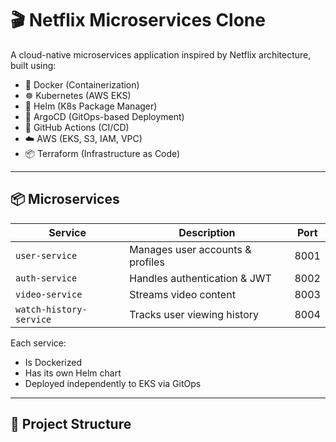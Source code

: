 # 🎬 Netflix Microservices Clone

A cloud-native microservices application inspired by Netflix architecture, built using:

- 🐳 Docker (Containerization)
- ☸️ Kubernetes (AWS EKS)
- 🎯 Helm (K8s Package Manager)
- 🚀 ArgoCD (GitOps-based Deployment)
- 🔁 GitHub Actions (CI/CD)
- ☁️ AWS (EKS, S3, IAM, VPC)
- 📦 Terraform (Infrastructure as Code)

---

## 📦 Microservices

| Service               | Description                        | Port |
|------------------------|------------------------------------|------|
| `user-service`         | Manages user accounts & profiles   | 8001 |
| `auth-service`         | Handles authentication & JWT       | 8002 |
| `video-service`        | Streams video content              | 8003 |
| `watch-history-service`| Tracks user viewing history        | 8004 |

Each service:
- Is Dockerized
- Has its own Helm chart
- Deployed independently to EKS via GitOps

---

## 📁 Project Structure

